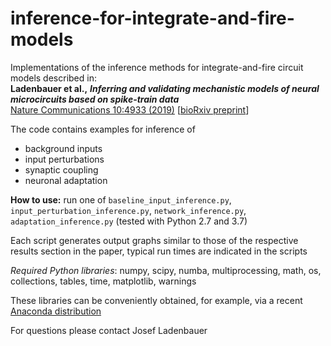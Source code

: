 # inference-for-integrate-and-fire-models

Implementations of the inference methods for integrate-and-fire circuit models described in:  
__Ladenbauer et al.,__ ___Inferring and validating mechanistic models of neural 
microcircuits based on spike-train data___  
[Nature Communications 10:4933 (2019)](https://www.nature.com/articles/s41467-019-12572-0) [[bioRxiv preprint](https://www.biorxiv.org/content/10.1101/261016v4)]

The code contains examples for inference of 

- background inputs  
- input perturbations  
- synaptic coupling  
- neuronal adaptation  

__How to use:__ 
run one of `baseline_input_inference.py`, `input_perturbation_inference.py`, `network_inference.py`, 
`adaptation_inference.py` (tested with Python 2.7 and 3.7)

Each script generates output graphs similar to those of the respective 
results section in the paper, typical run times are indicated in the scripts

_Required Python libraries_: 
numpy, scipy, numba, multiprocessing, math, os, collections, tables, time, matplotlib, warnings

These libraries can be conveniently obtained, for example, via a recent 
[Anaconda distribution](https://www.anaconda.com/download/)

<!--- _Remark_: the code is a strongly condensed version of the original implementations used for the paper -->

For questions please contact Josef Ladenbauer
